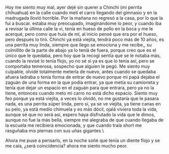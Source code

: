 Hoy me siento muy mal, ayer dejé sin querer a Chinchi (mi perrita chihuahua) en la calle cuando metí el carro llegando del gimnasio y en la madrugada llovió horrible. Por la mañana no regresó a la casa, por lo que la fui a buscar. estaba muy preocupado, imaginándome lo peor, y cuando iba a revisar la última calle la vi, tenía en hueso de pollo en la boca y me le acerqué, pero como que huía de mí, al inicio pensé que era por el hueso, pero después lo tiró. Chinchi ya está viejita, tendrá poco más de 10 años, es una perrita muy linda, siempre que llego se emociona y me recibe,, su colmillito de la parte de abajo ya lo teníá de fuera, porque creo que es el único que le quedaba, pero hoy que la recogí sentía que se le notaba más, cuando la revisé lo tenía flojo, yo no sé si ya es que lo tenía así, pero se comportaba temerosa, sospecho que alguien le pegó.
Me siento muy culpable, olvidé totalmente meterla de nuevo, antes cuando se quedaba afuera ladraba o tenía forma de entrar de nuevo porque mi papá dejaba el zaguán de una forma en la que podía entrar, ya que metía su camioneta y tenía que dejar un espacio en el zaguán para que entrara, pero ya no la tiene, entonces cuando meto mi carro no está dicho espacio. Siento muy feo porque ya está viejita, a veces lo olvidó, no me gustaría que le pasara nada, es una perrita súper linda, pero sí, ya se ve viejita, ya tiene canas en su pelo, ya está medio chimuela y es más dócil, ojalá viviera toda la vida, aunque sé que no será así, espero haya disfrutado la vida que le dimos, aunque no fue la más bella, siempre me alegraba de que cuando llegaba de la escuela me recibiera emocionada, y que cuando traía short me rasguñaba mis piernas con sus uñas gigantes.\

Ahora me puse a pensarlo, en la noche soñé que tenía un diente flojo y se me caía, ¿será coincidencia? ahora me siento mucho peor.
